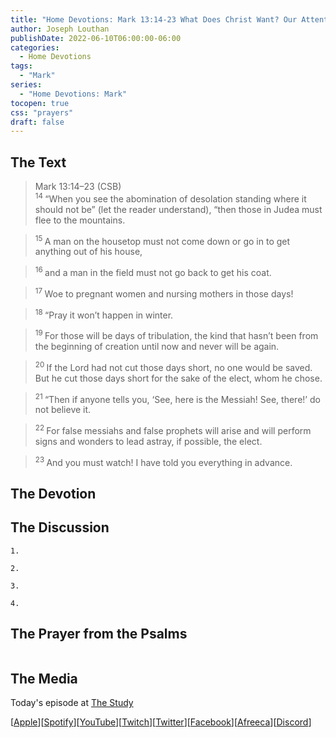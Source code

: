 ```yaml
---
title: "Home Devotions: Mark 13:14-23 What Does Christ Want? Our Attention"
author: Joseph Louthan
publishDate: 2022-06-10T06:00:00-06:00
categories:
  - Home Devotions
tags:
  - "Mark"
series:
  - "Home Devotions: Mark"
tocopen: true
css: "prayers"
draft: false
---
```

## The Text

>Mark 13:14–23 (CSB)  
><sup> 14 </sup> “When you see the abomination of desolation standing where it should not be” (let the reader understand), “then those in Judea must flee to the mountains. 

><sup> 15 </sup> A man on the housetop must not come down or go in to get anything out of his house, 

><sup> 16 </sup> and a man in the field must not go back to get his coat. 

><sup> 17 </sup> Woe to pregnant women and nursing mothers in those days! 

><sup> 18 </sup> “Pray it won’t happen in winter. 

><sup> 19 </sup> For those will be days of tribulation, the kind that hasn’t been from the beginning of creation until now and never will be again. 

><sup> 20 </sup> If the Lord had not cut those days short, no one would be saved. But he cut those days short for the sake of the elect, whom he chose. 

><sup> 21 </sup> “Then if anyone tells you, ‘See, here is the Messiah! See, there!’ do not believe it. 

><sup> 22 </sup> For false messiahs and false prophets will arise and will perform signs and wonders to lead astray, if possible, the elect. 

><sup> 23 </sup> And you must watch! I have told you everything in advance.

## The Devotion



## The Discussion

```text
1. 
```

```text
2. 
```

```text
3. 
```

```text
4. 
```

## The Prayer from the Psalms

>

<div style='font-variant: small-caps;'>

</div>

```text

```

<div style="page-break-after: always;"></div>

## The Media

Today's episode at [The Study](http://study.theologic.us/podcast/)

\[[Apple](https://podcasts.apple.com/us/podcast/the-study/id1557102127)\]\[[Spotify](https://open.spotify.com/show/0Xs5qsNvWePyRqcmtOTPkR)\]\[[YouTube](http://youtube.theologic.us)\]\[[Twitch](http://twitch.theologic.us)\]\[[Twitter](https://twitter.com/theologic_us)\]\[[Facebook](https://www.facebook.com/groups/462231051477464)\]\[[Afreeca](https://bj.afreecatv.com/theologicus)\]\[[Discord](http://discord.theologic.us)\]
